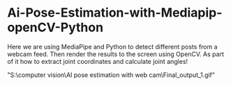 # Ai-Pose-Estimation-with-Mediapip-openCV-Python
Here we are using MediaPipe and Python to detect different posts from a webcam feed. 
Then render the results to the screen using OpenCV. 
As part of it how to extract joint coordinates and calculate joint angles! 

"S:\computer vision\AI pose estimation with web cam\Final_output_1.gif"
